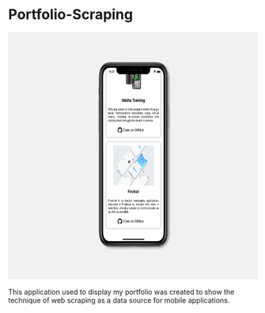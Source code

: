 # Portfolio-Scraping
<p align="center">
  <img src="/images/scrapping.jpg" height="500" width="650"/>
</p>
<p>
This application used to display my portfolio was created to show the technique of web scraping as a data source for mobile applications.
  </p>
